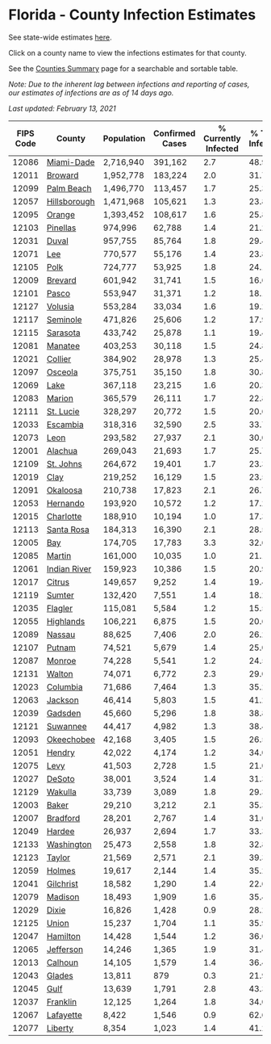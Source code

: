 # Florida - County Infection Estimates

See state-wide estimates [here](/infections/us-fl).

Click on a county name to view the infections estimates for that county.

See the [Counties Summary](/infections/summary-counties) page for a searchable and sortable table.

*Note: Due to the inherent lag between infections and reporting of cases, our estimates of infections are as of 14 days ago.*

*Last updated: February 13, 2021*

|   FIPS Code |                       County |   Population |   Confirmed Cases |   % Currently Infected |   % Total Infected |
|-------------|------------------------------|--------------|-------------------|------------------------|--------------------|
|       12086 |     [Miami-Dade](miami-dade) |    2,716,940 |           391,162 |                    2.7 |               48.9 |
|       12011 |           [Broward](broward) |    1,952,778 |           183,224 |                    2.0 |               31.7 |
|       12099 |     [Palm Beach](palm-beach) |    1,496,770 |           113,457 |                    1.7 |               25.3 |
|       12057 | [Hillsborough](hillsborough) |    1,471,968 |           105,621 |                    1.3 |               23.8 |
|       12095 |             [Orange](orange) |    1,393,452 |           108,617 |                    1.6 |               25.8 |
|       12103 |         [Pinellas](pinellas) |      974,996 |            62,788 |                    1.4 |               21.2 |
|       12031 |               [Duval](duval) |      957,755 |            85,764 |                    1.8 |               29.4 |
|       12071 |                   [Lee](lee) |      770,577 |            55,176 |                    1.4 |               23.8 |
|       12105 |                 [Polk](polk) |      724,777 |            53,925 |                    1.8 |               24.1 |
|       12009 |           [Brevard](brevard) |      601,942 |            31,741 |                    1.5 |               16.6 |
|       12101 |               [Pasco](pasco) |      553,947 |            31,371 |                    1.2 |               18.1 |
|       12127 |           [Volusia](volusia) |      553,284 |            33,034 |                    1.6 |               19.2 |
|       12117 |         [Seminole](seminole) |      471,826 |            25,606 |                    1.2 |               17.9 |
|       12115 |         [Sarasota](sarasota) |      433,742 |            25,878 |                    1.1 |               19.4 |
|       12081 |           [Manatee](manatee) |      403,253 |            30,118 |                    1.5 |               24.8 |
|       12021 |           [Collier](collier) |      384,902 |            28,978 |                    1.3 |               25.4 |
|       12097 |           [Osceola](osceola) |      375,751 |            35,150 |                    1.8 |               30.8 |
|       12069 |                 [Lake](lake) |      367,118 |            23,215 |                    1.6 |               20.3 |
|       12083 |             [Marion](marion) |      365,579 |            26,111 |                    1.7 |               22.8 |
|       12111 |       [St. Lucie](st.-lucie) |      328,297 |            20,772 |                    1.5 |               20.6 |
|       12033 |         [Escambia](escambia) |      318,316 |            32,590 |                    2.5 |               33.7 |
|       12073 |                 [Leon](leon) |      293,582 |            27,937 |                    2.1 |               30.0 |
|       12001 |           [Alachua](alachua) |      269,043 |            21,693 |                    1.7 |               25.7 |
|       12109 |       [St. Johns](st.-johns) |      264,672 |            19,401 |                    1.7 |               23.3 |
|       12019 |                 [Clay](clay) |      219,252 |            16,129 |                    1.5 |               23.5 |
|       12091 |         [Okaloosa](okaloosa) |      210,738 |            17,823 |                    2.1 |               26.7 |
|       12053 |         [Hernando](hernando) |      193,920 |            10,572 |                    1.2 |               17.2 |
|       12015 |       [Charlotte](charlotte) |      188,910 |            10,194 |                    1.0 |               17.3 |
|       12113 |     [Santa Rosa](santa-rosa) |      184,313 |            16,390 |                    2.1 |               28.5 |
|       12005 |                   [Bay](bay) |      174,705 |            17,783 |                    3.3 |               32.6 |
|       12085 |             [Martin](martin) |      161,000 |            10,035 |                    1.0 |               21.1 |
|       12061 | [Indian River](indian-river) |      159,923 |            10,386 |                    1.5 |               20.9 |
|       12017 |             [Citrus](citrus) |      149,657 |             9,252 |                    1.4 |               19.4 |
|       12119 |             [Sumter](sumter) |      132,420 |             7,551 |                    1.4 |               18.2 |
|       12035 |           [Flagler](flagler) |      115,081 |             5,584 |                    1.2 |               15.5 |
|       12055 |       [Highlands](highlands) |      106,221 |             6,875 |                    1.5 |               20.6 |
|       12089 |             [Nassau](nassau) |       88,625 |             7,406 |                    2.0 |               26.2 |
|       12107 |             [Putnam](putnam) |       74,521 |             5,679 |                    1.4 |               25.0 |
|       12087 |             [Monroe](monroe) |       74,228 |             5,541 |                    1.2 |               24.5 |
|       12131 |             [Walton](walton) |       74,071 |             6,772 |                    2.3 |               29.0 |
|       12023 |         [Columbia](columbia) |       71,686 |             7,464 |                    1.3 |               35.2 |
|       12063 |           [Jackson](jackson) |       46,414 |             5,803 |                    1.5 |               41.2 |
|       12039 |           [Gadsden](gadsden) |       45,660 |             5,296 |                    1.8 |               38.8 |
|       12121 |         [Suwannee](suwannee) |       44,417 |             4,982 |                    1.3 |               38.4 |
|       12093 |     [Okeechobee](okeechobee) |       42,168 |             3,405 |                    1.5 |               26.5 |
|       12051 |             [Hendry](hendry) |       42,022 |             4,174 |                    1.2 |               34.0 |
|       12075 |                 [Levy](levy) |       41,503 |             2,728 |                    1.5 |               21.0 |
|       12027 |             [DeSoto](desoto) |       38,001 |             3,524 |                    1.4 |               31.3 |
|       12129 |           [Wakulla](wakulla) |       33,739 |             3,089 |                    1.8 |               29.3 |
|       12003 |               [Baker](baker) |       29,210 |             3,212 |                    2.1 |               35.3 |
|       12007 |         [Bradford](bradford) |       28,201 |             2,767 |                    1.4 |               31.0 |
|       12049 |             [Hardee](hardee) |       26,937 |             2,694 |                    1.7 |               33.3 |
|       12133 |     [Washington](washington) |       25,473 |             2,558 |                    1.8 |               32.8 |
|       12123 |             [Taylor](taylor) |       21,569 |             2,571 |                    2.1 |               39.3 |
|       12059 |             [Holmes](holmes) |       19,617 |             2,144 |                    1.4 |               35.2 |
|       12041 |       [Gilchrist](gilchrist) |       18,582 |             1,290 |                    1.4 |               22.6 |
|       12079 |           [Madison](madison) |       18,493 |             1,909 |                    1.6 |               35.4 |
|       12029 |               [Dixie](dixie) |       16,826 |             1,428 |                    0.9 |               28.2 |
|       12125 |               [Union](union) |       15,237 |             1,704 |                    1.1 |               35.9 |
|       12047 |         [Hamilton](hamilton) |       14,428 |             1,544 |                    1.2 |               36.0 |
|       12065 |       [Jefferson](jefferson) |       14,246 |             1,365 |                    1.9 |               31.4 |
|       12013 |           [Calhoun](calhoun) |       14,105 |             1,579 |                    1.4 |               36.4 |
|       12043 |             [Glades](glades) |       13,811 |               879 |                    0.3 |               21.9 |
|       12045 |                 [Gulf](gulf) |       13,639 |             1,791 |                    2.8 |               43.3 |
|       12037 |         [Franklin](franklin) |       12,125 |             1,264 |                    1.8 |               34.0 |
|       12067 |       [Lafayette](lafayette) |        8,422 |             1,546 |                    0.9 |               62.6 |
|       12077 |           [Liberty](liberty) |        8,354 |             1,023 |                    1.4 |               41.2 |